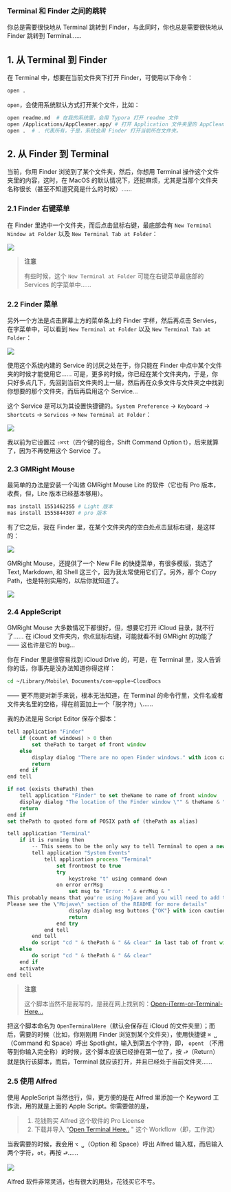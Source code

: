 ### Terminal 和 Finder 之间的跳转

你总是需要很快地从 Terminal 跳转到 Finder，与此同时，你也总是需要很快地从 Finder 跳转到 Terminal……

## 1. 从 Terminal 到 Finder

在 Terminal 中，想要在当前文件夹下打开 Finder，可使用以下命令：

```bash
open .
```

`open`，会使用系统默认方式打开某个文件，比如：

```bash
open readme.md 	# 在我的系统里，会用 Typora 打开 readme 文件
open /Applications/AppCleaner.app/ # 打开 Application 文件夹里的 AppCleaner.app 程序
open .	# . 代表所有，于是，系统会用 Finder 打开当前所在文件夹。
```

## 2. 从 Finder 到 Terminal

当前，你用 Finder 浏览到了某个文件夹，然后，你想用 Terminal 操作这个文件夹里的内容，这时，在 MacOS 的默认情况下，还挺麻烦，尤其是当那个文件夹名称很长（甚至不知道究竟是什么的时候）…… 

### 2.1 Finder 右键菜单

在 Finder 里选中一个文件夹，而后点击鼠标右键，最底部会有 `New Terminal Window at Folder`  以及 `New Terminal Tab at Folder`：

![](images/finder-context-menu.png)

> **注意**
>
>  有些时候，这个 `New Terminal at Folder` 可能在右键菜单最底部的 Services 的字菜单中……

### 2.2 Finder 菜单

另外一个方法是点击屏幕上方的菜单条上的 Finder 字样，然后再点击 Servies，在字菜单中，可以看到 `New Terminal at Folder` 以及 `New Terminal Tab at Folder`：

![](images/finder-Services-from-menu.png)

使用这个系统内建的 Service 的讨厌之处在于，你只能在 Finder 中点中某个文件夹的时候才能使用它…… 可是，更多的时候，你已经在某个文件夹内，于是，你只好多点几下，先回到当前文件夹的上一层，然后再在众多文件与文件夹之中找到你想要的那个文件夹，而后再启用这个 Service...

这个 Service 是可以为其设置快捷键的。`System Preference` → `Keyboard` → `Shortcuts` → `Services` → `New Terminal at Folder`：

![](images/shortcut-new-terminal.png)

我以前为它设置过 `⇧⌘⌥t`（四个键的组合，Shift Command Option t），后来就算了，因为不再使用这个 Service 了。

### 2.3 GMRight Mouse 

最简单的办法是安装一个叫做 GMRight Mouse Lite 的软件（它也有 Pro 版本，收费，但，Lite 版本已经基本够用）。

```bash
mas install 1551462255 # Light 版本
mas install 1555844307 # pro 版本
```

有了它之后，我在 Finder 里，在某个文件夹内的空白处点击鼠标右键，是这样的：

![](images/gmright-pro.png)

GMRight Mouse，还提供了一个 New File 的快捷菜单，有很多模版，我选了 Text, Markdown, 和 Shell 这三个，因为我太常使用它们了。另外，那个 Copy Path，也是特别实用的，以后你就知道了。

![](images/GMright-New-File.png)

### 2.4 AppleScript

GMRight Mouse 大多数情况下都很好，但，想要它打开 iCloud 目录，就不行了……  在 iCloud 文件夹内，你点鼠标右键，可能就看不到 GMRight 的功能了 —— 这也许是它的 bug...

你在 Finder 里是很容易找到 iCloud Drive 的，可是，在 Terminal 里，没人告诉你的话，你事先是没办法知道你得这样：

```bash
cd ~/Library/Mobile\ Documents/com~apple~CloudDocs
```

—— 更不用提对新手来说，根本无法知道，在 Terminal 的命令行里，文件名或者文件夹名里的空格，得在前面加上一个「脱字符」`\`……

我的办法是用 Script Editor 保存个脚本：

```js
tell application "Finder"
	if (count of windows) > 0 then
		set thePath to target of front window
	else
		display dialog "There are no open Finder windows." with icon caution buttons {"OK"} with title "Open Terminal Here..."
		return
	end if
end tell

if not (exists thePath) then
	tell application "Finder" to set theName to name of front window
	display dialog "The location of the Finder window \"" & theName & "\" is not a real location (e.g. smart folder, search, network, trash, etc) and cannot opened in Terminal." with icon caution buttons {"OK"} with title "Open Terminal Here..."
	return
end if
set thePath to quoted form of POSIX path of (thePath as alias)

tell application "Terminal"
	if it is running then
		-- This seems to be the only way to tell Terminal to open a new tab
		tell application "System Events"
			tell application process "Terminal"
				set frontmost to true
				try
					keystroke "t" using command down
				on error errMsg
					set msg to "Error: " & errMsg & "
This probably means that you're using Mojave and you will need to add this app to the \"Accessibility\" section in the \"Privacy\" tab of the \"Security & Privacy\" System Preferences.
Please see the \"Mojave\" section of the README for more details"
					display dialog msg buttons {"OK"} with icon caution with title "Open Terminal Here..."
					return
				end try
			end tell
		end tell
		do script "cd " & thePath & " && clear" in last tab of front window
	else
		do script "cd " & thePath & " && clear"
	end if
	activate
end tell
```

> **注意**
>
> 这个脚本当然不是我写的，是我在网上找到的：[Open-iTerm-or-Terminal-Here...](https://github.com/rkanter/Open-iTerm-or-Terminal-Here.../blob/master/applescripts/Terminal.applescript)

把这个脚本命名为 `OpenTerminalHere`（默认会保存在 iCloud 的文件夹里）；而后，需要的时候（比如，你刚刚用 Finder 浏览到某个文件夹），使用快捷键 `⌘ ␣`（Command 和 Space）呼出 Spotlight，输入到第五个字符，即， `opent` （不用等到你输入完全称）的时候，这个脚本应该已经排在第一位了，按 `⮐`（Return）就是执行该脚本，而后，Terminal 就应该打开，并且已经处于当前文件夹……

### 2.5 使用 Alfred

使用 AppleScript 当然也行，但，更方便的是在 Alfred 里添加一个 Keyword 工作流，用的就是上面的 Apple Script。你需要做的是，

> 1. 花钱购买 Alfred 这个软件的 Pro License
> 2. 下载并导入 "[Open Terminal Here..](https://github.com/xiaolai/apple-computer-literacy/blob/main/files/Open%20Terminal%20Here....alfredworkflow?raw=true) " 这个 Workflow（即，工作流）

当我需要的时候，我会用 `⌥ ␣`（Option 和 Space）呼出 Alfred 输入框，而后输入两个字符，`ot`，再按 `⮐`……

![](images/alfred-ot.png)

Alfred 软件非常灵活，也有很大的用处，花钱买它不亏。

